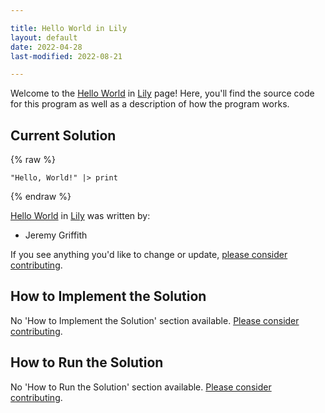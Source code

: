 ```yaml
---

title: Hello World in Lily
layout: default
date: 2022-04-28
last-modified: 2022-08-21

---
```


Welcome to the [Hello World](https://sampleprograms.io/projects/hello-world) in [Lily](https://sampleprograms.io/languages/lily) page! Here, you'll find the source code for this program as well as a description of how the program works.

## Current Solution

{% raw %}

```lily
"Hello, World!" |> print
```

{% endraw %}

[Hello World](https://sampleprograms.io/projects/hello-world) in [Lily](https://sampleprograms.io/languages/lily) was written by:

- Jeremy Griffith

If you see anything you'd like to change or update, [please consider contributing](https://github.com/TheRenegadeCoder/sample-programs).

## How to Implement the Solution

No 'How to Implement the Solution' section available. [Please consider contributing](https://github.com/TheRenegadeCoder/sample-programs-website).

## How to Run the Solution

No 'How to Run the Solution' section available. [Please consider contributing](https://github.com/TheRenegadeCoder/sample-programs-website).